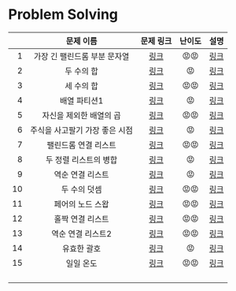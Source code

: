 # Problem Solving

|      |           문제 이름            |                          문제 링크                           | 난이도 |              설명              |
| ---: | :----------------------------: | :----------------------------------------------------------: | :----: | :----------------------------: |
|    1 |  가장 긴 팰린드롬 부분 문자열  | [링크](https://leetcode.com/problems/longest-palindromic-substring) |   😡😡   | [링크](solutions/1/README.md)  |
|    2 |           두 수의 합           |        [링크](https://leetcode.com/problems/two-sum)         |   😡    | [링크](solutions/2/README.md)  |
|    3 |           세 수의 합           |          [링크](https://leetcode.com/problems/3sum)          |   😡😡   | [링크](solutions/3/README.md)  |
|    4 |          배열 파티션1          |   [링크](https://leetcode.com/problems/array-partition-i)    |   😡    | [링크](solutions/4/README.md)  |
|    5 |    자신을 제외한 배열의 곱     | [링크](https://leetcode.com/problems/product-of-array-except-self) |   😡😡   | [링크](solutions/5/README.md)  |
|    6 | 주식을 사고팔기 가장 좋은 시점 | [링크](https://leetcode.com/problems/best-time-to-buy-and-sell-stock) |   😡    | [링크](solutions/6/README.md)  |
|    7 |      팰린드롬 연결 리스트      | [링크](https://leetcode.com/problems/palindrome-linked-list) |   😡😡   | [링크](solutions/7/README.md)  |
|    8 |     두 정렬 리스트의 병합      | [링크](https://leetcode.com/problems/merge-two-sorted-lists) |   😡    | [링크](solutions/8/README.md)  |
|    9 |        역순 연결 리스트        |  [링크](https://leetcode.com/problems/reverse-linked-list/)  |   😡    | [링크](solutions/9/README.md)  |
|   10 |          두 수의 덧셈          |    [링크](https://leetcode.com/problems/add-two-numbers/)    |   😡😡   | [링크](solutions/10/README.md) |
|   11 |        페어의 노드 스왑        |  [링크](https://leetcode.com/problems/swap-nodes-in-pairs/)  |   😡😡   | [링크](solutions/11/README.md) |
|   12 |        홀짝 연결 리스트        | [링크](https://leetcode.com/problems/odd-even-linked-list/)  |   😡😡   | [링크](solutions/12/README.md) |
|   13 |       역순 연결 리스트2        |                           [링크]()                           |   😡😡   |            [링크]()            |
|   14 |          유효한 괄호           |                           [링크]()                           |   😡    |            [링크]()            |
|   15 |           일일 온도            |                           [링크]()                           |   😡😡   |            [링크]()            |
|      |                                |                                                              |        |                                |
|      |                                |                                                              |        |                                |
|      |                                |                                                              |        |                                |
|      |                                |                                                              |        |                                |

